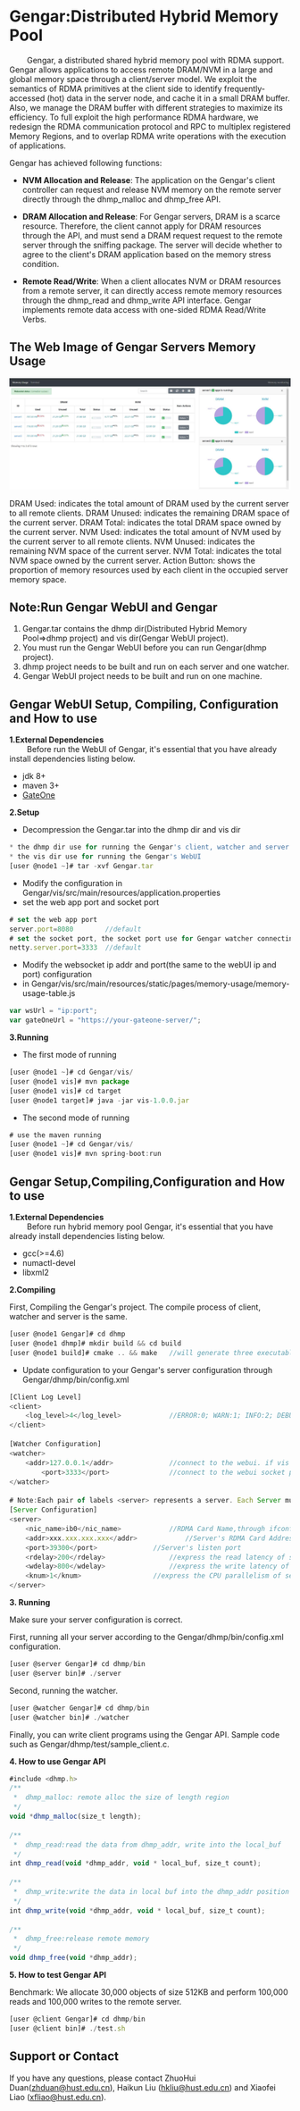 # Gengar:Distributed Hybrid Memory Pool

&#160; &#160; &#160; &#160; Gengar, a distributed shared hybrid memory pool with RDMA support. Gengar allows applications to access remote DRAM/NVM in a large and global memory space through a client/server model. We exploit the semantics of RDMA primitives at the client side to identify frequently-accessed (hot) data in the server node, and cache it in a small DRAM buffer. Also, we manage the DRAM buffer with different strategies to maximize its efficiency. To full exploit the high performance RDMA hardware, we redesign the RDMA communication protocol and RPC to multiplex registered Memory Regions, and to overlap RDMA write operations with the execution of applications.

Gengar has achieved following functions:

 * **NVM Allocation and Release**: The application on the Gengar's client controller can request and release NVM memory on the remote server directly through the dhmp_malloc and dhmp_free API.

 * **DRAM Allocation and Release**: For Gengar servers, DRAM is a scarce resource. Therefore, the client cannot apply for DRAM resources through the API, and must send a DRAM request request to the remote server through the sniffing package. The server will decide whether to agree to the client's DRAM application based on the memory stress condition.

 * **Remote Read/Write**: When a client allocates NVM or DRAM resources from a remote server, it can directly access remote memory resources through the dhmp_read and dhmp_write API interface. Gengar implements remote data access with one-sided RDMA Read/Write Verbs.

The Web Image of Gengar Servers Memory Usage 
------------
![image](https://github.com/coderex2522/gengar/blob/master/images/gengar.jpg)

DRAM Used: indicates the total amount of DRAM used by the current server to all remote clients.
DRAM Unused: indicates the remaining DRAM space of the current server.
DRAM Total: indicates the total DRAM space owned by the current server.
NVM Used: indicates the total amount of NVM used by the current server to all remote clients.
NVM Unused: indicates the remaining NVM space of the current server.
NVM Total: indicates the total NVM space owned by the current server.
Action Button: shows the proportion of memory resources used by each client in the occupied server memory space.

Note:Run Gengar WebUI and Gengar
------------
1. Gengar.tar contains the dhmp dir(Distributed Hybrid Memory Pool=>dhmp project) and vis dir(Gengar WebUI project).
2. You must run the Gengar WebUI before you can run Gengar(dhmp project).
3. dhmp project needs to be built and run on each server and one watcher.
4. Gengar WebUI project needs to be built and run on one machine.

Gengar WebUI Setup, Compiling, Configuration and How to use
------------
**1.External Dependencies**  
&#160; &#160; &#160; &#160; Before run the WebUI of Gengar, it's essential that you have already install dependencies listing below.
* jdk 8+
* maven 3+
* [GateOne](http://liftoff.github.io/GateOne/About/index.html)

**2.Setup**
* Decompression the Gengar.tar into the dhmp dir and vis dir
```javascript
* the dhmp dir use for running the Gengar's client, watcher and server
* the vis dir use for running the Gengar's WebUI
[user @node1 ~]# tar -xvf Gengar.tar
```

* Modify the configuration in Gengar/vis/src/main/resources/application.properties
* set the web app port and socket port
```javascript
# set the web app port
server.port=8080		//default
# set the socket port, the socket port use for Gengar watcher connecting.
netty.server.port=3333	//default
```

* Modify the websocket ip addr and port(the same to the webUI ip and port) configuration 
* in Gengar/vis/src/main/resources/static/pages/memory-usage/memory-usage-table.js
```javascript
var wsUrl = "ip:port";
var gateOneUrl = "https://your-gateone-server/";
```

**3.Running**
* The first mode of running
```javascript
[user @node1 ~]# cd Gengar/vis/
[user @node1 vis]# mvn package
[user @node1 vis]# cd target
[user @node1 target]# java -jar vis-1.0.0.jar
```

* The second mode of running
```javascript
# use the maven running
[user @node1 ~]# cd Gengar/vis/
[user @node1 vis]# mvn spring-boot:run
```

Gengar Setup,Compiling,Configuration and How to use
------------
**1.External Dependencies**  
&#160; &#160; &#160; &#160; Before run hybrid memory pool Gengar, it's essential that you have already install dependencies listing below.
* gcc(>=4.6)
* numactl-devel
* libxml2

**2.Compiling**

First, Compiling the Gengar's project. The compile process of client, watcher and server is the same.

```javascript
[user @node1 Gengar]# cd dhmp
[user @node1 dhmp]# mkdir build && cd build
[user @node1 build]# cmake .. && make 	//will generate three executable files(client\watcher\server) on the Gengar/dhmp/bin
```

* Update configuration to your Gengar's server configuration through Gengar/dhmp/bin/config.xml
```javascript
[Client Log Level]
<client>
	<log_level>4</log_level>			//ERROR:0; WARN:1; INFO:2; DEBUG:3; TRACE:4;
</client>

[Watcher Configuration]
<watcher>
	<addr>127.0.0.1</addr>				//connect to the webui. if vis run the machine same as the watcher, this can use the addr "127.0.0.1"
    	<port>3333</port>				//connect to the webui socket port
</watcher>

# Note:Each pair of labels <server> represents a server. Each Server must be running.
[Server Configuration]
<server>
	<nic_name>ib0</nic_name>			//RDMA Card Name,through ifconfig look up
	<addr>xxx.xxx.xxx.xxx</addr>			//Server's RDMA Card Address
	<port>39300</port>				//Server's listen port
	<rdelay>200</rdelay>				//express the read latency of server's NVM is 200ns
	<wdelay>800</wdelay>				//express the write latency of server's NVM is 800ns
	<knum>1</knum>					//express the CPU parallelism of server is 1
</server>
```

**3. Running**

Make sure your server configuration is correct.

First, running all your server according to the Gengar/dhmp/bin/config.xml configuration.
```javascript
[user @server Gengar]# cd dhmp/bin
[user @server bin]# ./server
```

Second, running the watcher.
```javascript
[user @watcher Gengar]# cd dhmp/bin
[user @watcher bin]# ./watcher
```

Finally, you can write client programs using the Gengar API. Sample code such as Gengar/dhmp/test/sample_client.c.


**4. How to use Gengar API**
```javascript
#include <dhmp.h>
/**
 *	dhmp_malloc: remote alloc the size of length region
 */
void *dhmp_malloc(size_t length);

/**
 *	dhmp_read:read the data from dhmp_addr, write into the local_buf
 */
int dhmp_read(void *dhmp_addr, void * local_buf, size_t count);

/**
 *	dhmp_write:write the data in local buf into the dhmp_addr position
 */
int dhmp_write(void *dhmp_addr, void * local_buf, size_t count);

/**
 *	dhmp_free:release remote memory
 */
void dhmp_free(void *dhmp_addr);
```

**5. How to test Gengar API**

Benchmark: We allocate 30,000 objects of size 512KB and perform 100,000 reads and 100,000 writes to the remote server.
```javascript
[user @client Gengar]# cd dhmp/bin
[user @client bin]# ./test.sh
```
## Support or Contact
If you have any questions, please contact ZhuoHui Duan(zhduan@hust.edu.cn), Haikun Liu (hkliu@hust.edu.cn) and Xiaofei Liao (xfliao@hust.edu.cn).
